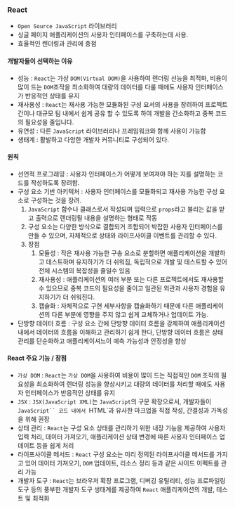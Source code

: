 ### React
- `Open Source JavaScript` 라이브러리
- 싱글 페이지 애플리케이션의 사용자 인터페이스를 구축하는데 사용.
- 효율적인 렌더링과 관리에 중점

#### 개발자들이 선택하는 이유
- 성능 : `React`는 가상 `DOM(Virtual DOM)`을 사용하여 렌더링 선능을 최적화, 비용이 많이 드는 `DOM`조작을 최소화하여 대량의 데이터를 다룰 때에도 사용자 인터페이스가 반응적인 상태를 유지
- 재사용성 : `React`는 재사용 가능한 모듈화된 구성 요서의 사용을 장려하여 프로젝트 간이나 대규모 팀 내에서 쉽게 공유 할 수 있도록 하여 개발을 간소화하고 중복 코드의 필요성을 줄입니다.
- 유연성 : 다른 `JavaScript` 라이브러리나 프레임워크와 함께 사용이 가능함
- 생태계 : 활발하고 다앙한 개발자 커뮤니티로 구성되어 있다.

#### 원칙
- 선언적 프로그래밍 : 사용자 인터페이스가 어떻게 보여져야 하는 지를 설명하는 코드를 작성하도록 장려함.
- 구성 요소 기반 아키텍처 : 사용자 인터페이스를 모듈화되고 재사용 가능한 구성 요소로 구성하는 것을 장려.
    1. `JavaScript` 함수나 클래스로서 작성되며 입력으로 `props`라고 불리는 값을 받고 출력으로 렌더링될 내용을 설명하는 형태로 작동
    2. 구성 요소는 다양한 방식으로 결합되거 조합되어 박잡한 사용자 인터페이스를 만들 수 있으며, 자체적으로 상태와 라이프사이클 이벤트를 관리할 수 있다.
    3. 장점
        1. 모듈성 : 작은 재사용 가능한 구송 요소로 분할하면 애플리케이션을 개발하고 데스트하며 유지하기가 더 쉬워짐, 독립적으로 개발 및 테스트할 수 있어 전체 시스템의 복잡성을 줄일수 있음
        2. 재사용성 : 애플리케이션의 여러 부분 또는 다른 프로젝트에서도 재사용할 수 있으므로 중복 코드의 필요성을 줄이고 일관된 외관과 사용자 경험을 유지하기가 더 쉬워진다.
        3. 캡슐화 : 자체적으로 구현 세부사항을 캡슐화하기 때문에 다른 애플리케이션의 다른 부분에 영향을 주지 않고 쉽게 교체하거나 업데이트 가능.
- 단방향 데이터 흐름 : 구성 요소 간에 단방향 데이터 흐름을 강제하여 애플리케이션 내에서 데이터의 흐름을 이해하고 관리하기 쉽게 한다, 단방향 데이터 흐름은 상태 관리를 단순화하고 애플리케이셔느이 예측 가능성과 안정성을 향상

#### React 주요 기능 / 장점 
- `가상 DOM` : `React`는 `가상 DOM`을 사용하여 비용이 많이 드는 직접적인 `DOM` 조작의 필요성을 최소화하여 렌더링 성능을 향상시키고 대량의 데이터를 처리할 때에도 사용자 인터페이스가 반응적인 상태를 유지
- `JSX` : `JSX(JavaScript XML)`는 `JavaScript`의 구문 확장으로서, 개발자들이 `JavaScript`` 코드 내에서 `HTML`과 유사한 마크업을 직접 작성, 간결성과 가독성을 위해 권장
- 상태 관리 : `React`는 구성 요소 상태를 관리하기 위한 내장 기능을 제공하여 사용자 입력 처리, 데이터 가져오기, 애플리케이션 상태 변경에 따른 사용자 인터페이스 업데이트 등을 쉽게 처리
- 라이프사이클 메서드 : `React` 구성 요소는 미리 정의된 라이프사이클 메서드를 가지고 있어 데이터 가져오기, `DOM` 업데이트, 리소스 정리 등과 같은 사이드 이펙트를 관리 가능
- 개발자 도구 : `React`는 브라우저 확장 프로그램, 디버깅 유틸리티, 성능 프로파일링 도구 등의 풍부한 개발자 도구 생태계를 제공하여 `React` 애플리케이션의 개발, 테스트 및 최적화

